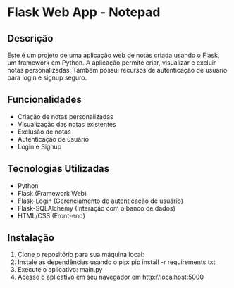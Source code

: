 # Flask Web App - Notepad

## Descrição
Este é um projeto de uma aplicação web de notas criada usando o Flask, um framework em Python. A aplicação permite criar, visualizar e excluir notas personalizadas. Também possui recursos de autenticação de usuário para login e signup seguro.

## Funcionalidades
- Criação de notas personalizadas
- Visualização das notas existentes
- Exclusão de notas
- Autenticação de usuário
- Login e Signup

## Tecnologias Utilizadas
- Python
- Flask (Framework Web)
- Flask-Login (Gerenciamento de autenticação de usuário)
- Flask-SQLAlchemy (Interação com o banco de dados)
- HTML/CSS (Front-end)

## Instalação
1. Clone o repositório para sua máquina local:   
2. Instale as dependências usando o pip: pip install -r requirements.txt
3. Execute o aplicativo: main.py
4. Acesse o aplicativo em seu navegador em http://localhost:5000

